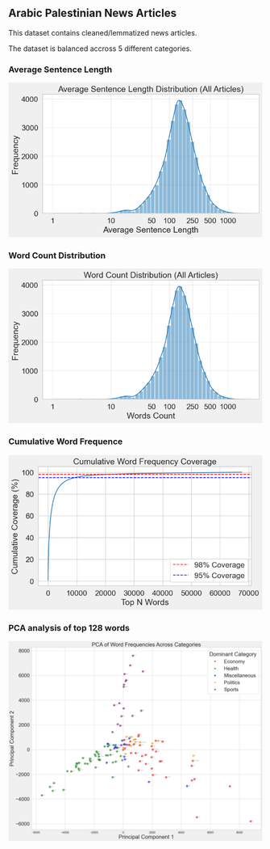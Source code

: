 ## Arabic Palestinian News Articles

This dataset contains cleaned/lemmatized news articles.

The dataset is balanced accross 5 different categories.

### Average Sentence Length

![image](./graphs/average_sentence_length_distribution.png)

### Word Count Distribution

![image](./graphs/word_count_distribution.png)

### Cumulative Word Frequence

![image](./graphs/cumulative_word_frequency.png)

### PCA analysis of top 128 words

![image](./graphs/pca.png)